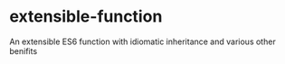 # extensible-function
An extensible ES6 function with idiomatic inheritance and various other benifits
